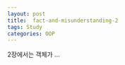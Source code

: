```yaml
---
layout: post
title:  fact-and-misunderstanding-2
tags: Study 
categories: OOP  
---   
```


2장에서는 객체가 ... 
